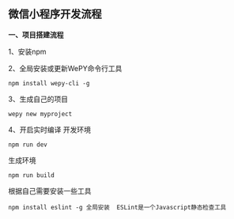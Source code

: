 ## 微信小程序开发流程 ##

**一、项目搭建流程**

1、安装npm

2、全局安装或更新WePY命令行工具

    npm install wepy-cli -g
    
3、生成自己的项目
    
    wepy new myproject

4、开启实时编译 开发环境

	npm run dev

生成环境
    
    npm run build

根据自己需要安装一些工具

    npm install eslint -g 全局安装  ESLint是一个Javascript静态检查工具





















